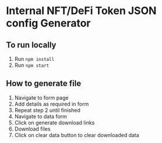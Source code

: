 # Internal NFT/DeFi Token JSON config Generator

## To run locally

1. Run `npm install`
2. Run `npm start`

## How to generate file

1. Navigate to form page
2. Add details as required in form
3. Repeat step 2 until finished
4. Navigate to data form
5. Click on generate download links
6. Download files
7. Click on clear data button to clear downloaded data

